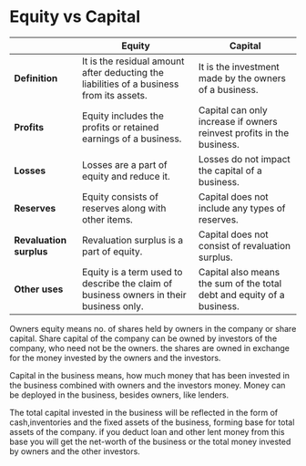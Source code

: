 # Equity vs Capital

|                         | Equity                                                                                   | Capital                                                                |
| ----------------------- | ---------------------------------------------------------------------------------------- | ---------------------------------------------------------------------- |
| **Definition**          | It is the residual amount after deducting the liabilities of a business from its assets. | It is the investment made by the owners of a business.                 |
| **Profits**             | Equity includes the profits or retained earnings of a business.                          | Capital can only increase if owners reinvest profits in the business.  |
| **Losses**              | Losses are a part of equity and reduce it.                                               | Losses do not impact the capital of a business.                        |
| **Reserves**            | Equity consists of reserves along with other items.                                      | Capital does not include any types of reserves.                        |
| **Revaluation surplus** | Revaluation surplus is a part of equity.                                                 | Capital does not consist of revaluation surplus.                       |
| **Other uses**          | Equity is a term used to describe the claim of business owners in their business only.   | Capital also means the sum of the total debt and equity of a business. |

Owners equity means no. of shares held by owners in the company or share capital. Share capital of the company can be owned by investors of the company, who need not be the owners. the shares are owned in exchange for the money invested by the owners and the investors.

Capital in the business means, how much money that has been invested in the business combined with owners and the investors money. Money can be deployed in the business, besides owners, like lenders.

The total capital invested in the business will be reflected in the form of cash,inventories and the fixed assets of the business, forming base for total assets of the company. if you deduct loan and other lent money from this base you will get the net-worth of the business or the total money invested by owners and the other investors.
